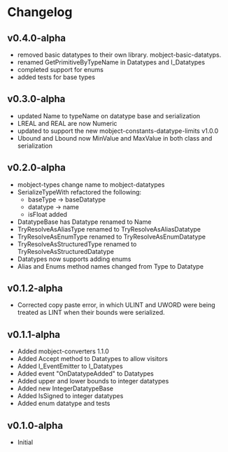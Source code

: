 # Changelog

## v0.4.0-alpha

- removed basic datatypes to their own library. mobject-basic-datatyps.
- renamed GetPrimitiveByTypeName in Datatypes and I_Datatypes
- completed support for enums
- added tests for base types

## v0.3.0-alpha

- updated Name to typeName on datatype base and serialization
- LREAL and REAL are now Numeric
- updated to support the new mobject-constants-datatype-limits v1.0.0
- Ubound and Lbound now MinValue and MaxValue in both class and serialization

## v0.2.0-alpha

- mobject-types change name to mobject-datatypes
- SerializeTypeWith refactored the following:
  - baseType -> baseDatatype
  - datatype -> name
  - isFloat added
- DatatypeBase has Datatype renamed to Name
- TryResolveAsAliasType renamed to TryResolveAsAliasDatatype
- TryResolveAsEnumType renamed to TryResolveAsEnumDatatype
- TryResolveAsStructuredType renamed to TryResolveAsStructuredDatatype
- Datatypes now supports adding enums
- Alias and Enums method names changed from Type to Datatype

## v0.1.2-alpha

- Corrected copy paste error, in which ULINT and UWORD were being treated as LINT when their bounds were serialized.

## v0.1.1-alpha

- Added mobject-converters 1.1.0
- Added Accept method to Datatypes to allow visitors
- Added I_EventEmitter to I_Datatypes
- Added event "OnDatatypeAdded" to Datatypes
- Added upper and lower bounds to integer datatypes
- Added new IntegerDatatypeBase
- Added IsSigned to integer datatypes
- Added enum datatype and tests

## v0.1.0-alpha

- Initial
